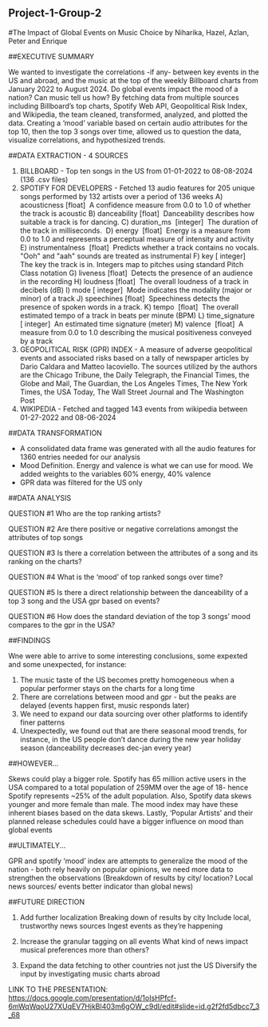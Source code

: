 ## Project-1-Group-2

#The Impact of Global Events on Music Choice 
by
Niharika, Hazel, Azlan, Peter and Enrique

##EXECUTIVE SUMMARY

We wanted to investigate the correlations -if any- between key events in the US and abroad, and the music at the top of the weekly Billboard charts from January 2022 to August 2024. Do global events impact the mood of a nation? Can music tell us how?
By fetching data from multiple sources including Billboard’s top charts, Spotify Web API, Geopolitical Risk Index, and Wikipedia, the team cleaned, transformed, analyzed, and plotted the data. Creating a ‘mood’ variable based on certain audio attributes for the 
top 10, then the top 3 songs over time, allowed us to question the data, visualize correlations, and hypothesized trends. 

##DATA EXTRACTION - 4 SOURCES

1. BILLBOARD - Top ten songs in the US from 01-01-2022 to 08-08-2024 (136 .csv files)
2. SPOTIFY FOR DEVELOPERS - Fetched 13 audio features for 205 unique songs performed by 132 artists over a period of 136 weeks
	A) acousticness [float]  A confidence measure from 0.0 to 1.0 of whether the track is acoustic
	B) danceability [float]  Danceability describes how suitable a track is for dancing.
	C) duration_ms  [integer]  The duration of the track in milliseconds. 
	D) energy  [float]  Energy is a measure from 0.0 to 1.0 and represents a perceptual measure of intensity and activity
	E) instrumentalness  [float]  Predicts whether a track contains no vocals. "Ooh" and "aah" sounds are treated as instrumental 
	F) key [ integer]  The key the track is in. Integers map to pitches using standard Pitch Class notation
	G) liveness [float]  Detects the presence of an audience in the recording
	H) loudness [float]  The overall loudness of a track in decibels (dB)
	I) mode [ integer]  Mode indicates the modality (major or minor) of a track
	J) speechines [float]  Speechiness detects the presence of spoken words in a track.
	K) tempo  [float]  The overall estimated tempo of a track in beats per minute (BPM)
	L) time_signature [ integer]  An estimated time signature (meter)
	M) valence  [float]  A measure from 0.0 to 1.0 describing the musical positiveness conveyed by a track
3. GEOPOLITICAL RISK (GPR) INDEX - A measure of adverse geopolitical events and associated risks based on a tally
of newspaper articles by Dario Caldara and Matteo Iacoviello. The sources utilized by the authors are the Chicago Tribune, the Daily Telegraph, the Financial Times, the Globe and Mail, The Guardian, the Los Angeles Times, The New York Times, the USA Today, The Wall Street Journal and The Washington Post
4. WIKIPEDIA - Fetched and tagged 143 events from wikipedia between 01-27-2022 and 08-06-2024

##DATA TRANSFORMATION

- A consolidated data frame was generated with all the audio features for 1360 entries needed for our analysis
- Mood Definition. Energy and valence is what we can use for mood. We added weights to the variables 60% energy, 40% valence
- GPR data was filtered for the US only

##DATA ANALYSIS

QUESTION #1
Who are the top ranking artists?

QUESTION #2
Are there positive or negative correlations amongst the attributes of top songs 

QUESTION #3
Is there a correlation between the attributes of a song and its ranking on the charts?

QUESTION #4
What is the ‘mood’ of top ranked songs over time?

QUESTION #5
Is there a direct relationship between the danceability of a top 3 song and the USA gpr based on events?

QUESTION #6
How does the standard deviation of the top 3 songs’ mood compares to the gpr in the USA?

##FINDINGS

Wne were able to arrive to some interesting conclusions, some expexted and some unexpected, for instance:
1) The music taste of the US becomes pretty homogeneous when a popular performer stays on the charts for a long time
2) There are correlations between mood and gpr - but the peaks are delayed (events happen first, music responds later)
3) We need to expand our data sourcing over other platforms to identify finer patterns
4) Unexpectedly, we found out that are there seasonal mood trends, for instance, in the US people don’t dance during the new year holiday season (danceability decreases dec-jan every year)

##HOWEVER...

Skews could play a bigger role. 
Spotify has 65 million active users in the USA compared to a total population of 259MM over the age of 18- hence Spotify represents ~25% of the adult population. Also, Spotify data skews younger  and more female than male. The mood index may have these inherent biases based on the data skews. Lastly, ‘Popular Artists’  and their planned release schedules could have a bigger influence on mood than global events 

##ULTIMATELY...

GPR and spotify ‘mood’ index are attempts to generalize the mood of the nation - both rely heavily on popular opinions, we need more data to strengthen the observations (Breakdown of results by city/ location? Local news sources/ events better indicator than global news)

##FUTURE DIRECTION
1) Add further localization
	Breaking down of results by city
	Include local, trustworthy news sources
	Ingest events as they’re happening

2) Increase the granular tagging on all events
	What kind of news impact musical preferences more than others?

3) Expand the data fetching to other countries not just the US
	Diversify the input by investigating music charts abroad


LINK TO THE PRESENTATION:
https://docs.google.com/presentation/d/1oIsHPfcf-6mWqWqoU27XUqEV7HjkBl403m6gOW_c9dI/edit#slide=id.g2f2fd5dbcc7_3_68

